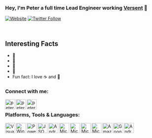 ### Hey, I'm Peter a full time Lead Engineer working [Versent][website] 👋

[![Website](https://img.shields.io/website?label=versent.com.au&style=for-the-badge&url=https%3A%2F%2Fversent.com.au)](https://www.versent.com.au)
[![Twitter Follow](https://img.shields.io/twitter/follow/petermustow?color=1DA1F2&logo=twitter&style=for-the-badge)](https://twitter.com/intent/follow?original_referer=https%3A%2F%2Fgithub.com%2Fpetermustow&screen_name=petermustow)

<br />

## Interesting Facts

- 🔭 
- 🌱 
- 👯 
- 🥅 
- Fun fact: I love ☕ and 🍺

### Connect with me:

[<img align="left" alt="petermustow | Twitter" width="32px" src="https://cdn.jsdelivr.net/npm/simple-icons@v5/icons/twitter.svg" />][twitter]
[<img align="left" alt="petermustow | LinkedIn" width="32px" src="https://cdn.jsdelivr.net/npm/simple-icons@v5/icons/linkedin.svg" />][linkedin]
[<img align="left" alt="petermustow | Blog" width="32px" src="https://cdn.jsdelivr.net/npm/simple-icons@v5/icons/medium.svg" />][blog]

<br />

### Platforms, Tools & Languages:

<img align="left" alt="Visual Studio Code" width="32px" src="https://cdn.jsdelivr.net/npm/simple-icons@v5/icons/visualstudiocode.svg" />
<img align="left" alt="Windows Terminal" width="32px" src="https://cdn.jsdelivr.net/npm/simple-icons@v5/icons/windowsterminal.svg" />
<img align="left" alt="Powershell" width="32px" src="https://cdn.jsdelivr.net/npm/simple-icons@v5/icons/powershell.svg" />
<img align="left" alt="JSON" width="32px" src="https://cdn.jsdelivr.net/npm/simple-icons@v5/icons/json.svg" />
<img align="left" alt="Android" width="32px" src="https://cdn.jsdelivr.net/npm/simple-icons@v5/icons/terraform.svg" />
<img align="left" alt="Microsoft Azure" width="32px" src="https://cdn.jsdelivr.net/npm/simple-icons@v5/icons/microsoftazure.svg" />
<img align="left" alt="Microsoft Azure DevOps" width="32px" src="https://cdn.jsdelivr.net/npm/simple-icons@v5/icons/azuredevops.svg" />
<img align="left" alt="Microsoft Azure Pipeline" width="32px" src="https://cdn.jsdelivr.net/npm/simple-icons@v5/icons/azurepipelines.svg" />
<img align="left" alt="Microsoft Azure Funtions" width="32px" src="https://cdn.jsdelivr.net/npm/simple-icons@v5/icons/azurefunctions.svg" />
<img align="left" alt="Amazon Web Services" width="32px" src="https://cdn.jsdelivr.net/npm/simple-icons@v5/icons/amazonaws.svg" />
<img align="left" alt="Google Cloud" width="32px" src="https://cdn.jsdelivr.net/npm/simple-icons@v5/icons/googlecloud.svg" />
<img align="left" alt="Android" width="32px" src="https://cdn.jsdelivr.net/npm/simple-icons@v5/icons/android.svg" />

<br />

[twitter]: https://twitter.com/petermustow
[linkedin]: https://linkedin.com/in/pmustow
[blog]: https://medium.com/@petermustow
[website]: https://versent.com.au
